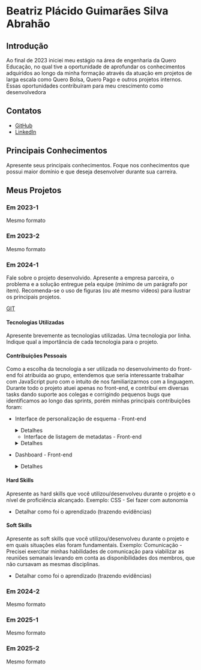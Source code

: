 # Beatriz Plácido Guimarães Silva Abrahão

## Introdução

Ao final de 2023 iniciei meu estágio na área de engenharia da Quero Educação, no qual tive a oportunidade de aprofundar os conhecimentos adquiridos ao longo da minha formação através da atuação em projetos de larga escala como Quero Bolsa, Quero Pago e outros projetos internos. Essas oportunidades contribuíram para meu crescimento como desenvolvedora

## Contatos
* [GitHub](https://github.com/BeatrizPlacido)
* [LinkedIn](www.linkedin.com/in/beatrizplacido-dev)

## Principais Conhecimentos
Apresente seus principais conhecimentos. Foque nos conhecimentos que possui maior domínio e que deseja desenvolver durante sua carreira.


## Meus Projetos

### Em 2023-1
Mesmo formato

### Em 2023-2
Mesmo formato

### Em 2024-1
Fale sobre o projeto desenvolvido. Apresente a empresa parceira, o problema e a solução entregue pela equipe (mínimo de um parágrafo por item). Recomenda-se o uso de figuras (ou até mesmo vídeos) para ilustrar os principais projetos.

[GIT](https://github.com/BeatrizPlacido/API_3SEM)

#### Tecnologias Utilizadas
Apresente brevemente as tecnologias utilizadas. Uma tecnologia por linha. Indique qual a importância de cada tecnologia para o projeto.

#### Contribuições Pessoais
Como a escolha da tecnologia a ser utilizada no desenvolvimento do front-end foi atribuída ao grupo, entendemos que seria interessante trabalhar com JavaScript puro com o intuito de nos familiarizarmos com a linguagem. Durante todo o projeto atuei apenas no front-end, e contribuí em diversas tasks dando suporte aos colegas e corrigindo pequenos bugs que identificamos ao longo das sprints, porém minhas principais contribuições foram:

- Interface de personalização de esquema - Front-end
  <details>
   <summary>Detalhes</summary>
    Conforme descrito na apresentação o projeto tinha uma divisão entre três etapas principais. Na primeira delas, nomeada como 'Landing Zone' o usuário teria a possibilidade de realizar o upload de um arquivo no formato CSV contendo as informações pertinentes para a análise. Ao realizar o upload o sistema solicita o preencimento de algumas informações referentes aos dados contidos no arquivo, como tipo de dado que cada coluna possui, descrição do conteúdo da coluna e ajuste do nome conforme as especificações do algoritmo responsável pela elaboração do arquivo yml.

    Essa etapa do processo 
  </details>

  - Interface de listagem de metadatas - Front-end
  <details>
   <summary>Detalhes</summary>
   
  </details>

- Dashboard - Front-end
  <details>
   <summary>Detalhes</summary>
   
  </details>

#### Hard Skills
Apresente as hard skills que você utilizou/desenvolveu durante o projeto e o nível de proficiência alcançado. Exemplo: CSS - Sei fazer com autonomia
- Detalhar como foi o aprendizado (trazendo evidências)

#### Soft Skills
Apresente as soft skills que você utilizou/desenvolveu durante o projeto e em quais situações elas foram fundamentais. Exemplo: Comunicação - Precisei exercitar minhas habilidades de comunicação para viabilizar as reuniões semanais levando em conta as disponibilidades dos membros, que não cursavam as mesmas disciplinas.
- Detalhar como foi o aprendizado (trazendo evidências)

### Em 2024-2
Mesmo formato

### Em 2025-1
Mesmo formato

### Em 2025-2
Mesmo formato
